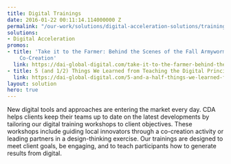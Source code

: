 ```yaml
---
title: Digital Trainings
date: 2016-01-22 00:11:14.114000000 Z
permalink: "/our-work/solutions/digital-acceleration-solutions/trainings"
solutions:
- Digital Acceleration
promos:
- title: 'Take it to the Farmer: Behind the Scenes of the Fall Armyworm Tech Prize
    Co-Creation'
  link: https://dai-global-digital.com/take-it-to-the-farmer-behind-the-scenes-of-the-fall-armyworm-tech-prize-co-creation.html
- title: 5 (and 1/2) Things We Learned from Teaching the Digital Principles
  link: https://dai-global-digital.com/5-and-a-half-things-we-learned-from-teaching-the-digital-principles.html
layout: solution
hero: true
---
```


New digital tools and approaches are entering the market every day. CDA helps clients keep their teams up to date on the latest developments by tailoring our digital training workshops to client objectives. These workshops include guiding local innovators through a co-creation activity or leading partners in a design-thinking exercise. Our trainings are designed to meet client goals, be engaging, and to teach participants how to generate results from digital.     